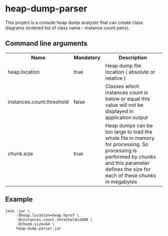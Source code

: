 heap-dump-parser
================

This project is a console heap dump analyzer that can create class diagrams 
(ordered list of class name - instance count pairs).

## Command line arguments

<table>
    <tr>
        <th>Name</th>
        <th>Mandatory</th>
        <th>Description</th>
    </tr>
    <tr>
        <td>heap.location</td>
        <td>true</td>
        <td>
            Heap dump file location ( absolute or relative )
        </td>
    </tr>
    <tr>
        <td>instances.count.threshold</td>
        <td>false</td>
        <td>
            Classes which instances count is below or equal
            this value will not be displayed in application output
        </td>
    </tr>
    <tr>
        <td>chunk.size</td>
        <td>true</td>
        <td>
            Heap dumps can be too large to load the whole file
            in memory for processing. So processing is performed
            by chunks and this parameter defines the size
            for each of these chunks in megabytes
        </td>
    </tr>
</table>

## Example

```
java -jar \
     -Dheap.location=heap.hprof \
     -Dinstances.count.threshold=1000 \
     -Dchunk.size=64 \
     heap-dump-parser.jar
```
